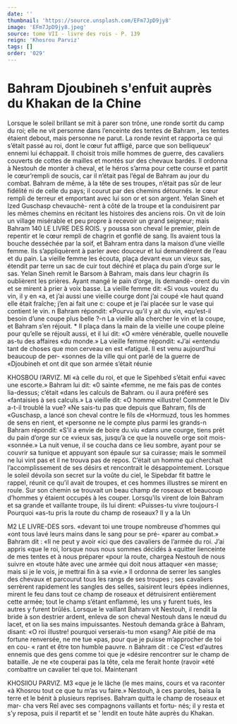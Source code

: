 ```yaml
---
date: ''
thumbnail: 'https://source.unsplash.com/EFm7JpD9jy8'
image: 'EFm7JpD9jy8.jpeg'
source: tome VII - livre des rois - P. 139
reign: 'Khosrou Parviz'
tags: []
order: '029'
---
```


# Bahram Djoubineh s'enfuit auprès du Khakan de la Chine

Lorsque le soleil brillant se mit à parer son trône, une ronde sortit du camp du roi; elle ne vit personne dans l’enceinte des tentes de Bahram , les tentes étaient debout, mais personne ne parut. La ronde revint et rapporta ce qui s’était passé au roi,
dont le cœur fut affligé, parce que son belliqueux’ ennemi lui échappait. Il choisit trois mille hommes de guerre, des cavaliers couverts de cottes de mailles et montés sur des chevaux bardés. Il ordonna à Nestouh de monter à cheval, et le héros s’arma
pour cette course et partit le cœur’rempli de soucis,
car il n’était pas l’égal de Bahram au jour du
combat.
Bahram de même, à la tête de ses troupes, n’était pas sûr de leur fidélité ni de celle du pays; il courut par des chemins détournés. le cœur rempli
de terreur et emportant avec lui son or et son argent. Yelan Sineh et Ized Guschasp chevauchè- rent à côté de la troupe et la conduisirent par les mêmes chemins en récitant les histoires des anciens rois. On vit de loin un village misérable et peu propre à recevoir un grand seigneur; mais Bahram
140 LE LIVRE DES ROIS.
y poussa son cheval le premier, plein de repentir et le cœur rempli de chagrin et gonflé de sang. Ils avaient tous la bouche desséchée par la soif, et Bahram entra dans la maison d’une vieille femme.
Ils s’appliquèrent à parler avec douceur et lui demandèrent de l’eau et du pain. La vieille femme
les écouta, plaça devant eux un vieux sas, étendit
par terre un sac de cuir tout déchiré et plaça du
pain d’orge sur le sas. Yelan Sineh remit le Barsom
à Bahram, mais dans leur chagrin ils oublièrent les prières. Ayant mangé le pain d’orge, ils demandè-
orent du vin et se mirent à prier à voix basse. La vieille femme dit: «Si vous voulez du vin, il y en «a, et j’ai aussi une vieille courge dont j’ai coupé
«le haut quand elle était fraîche; j’en ai fait une
c: coupe et je l’ai placée sur le vase qui contient le vin. n
Bahram répondit: «Pourvu qu’il y ait du vin, «qu’est-il besoin d’une coupe plus belle ?-n La vieille
alla chercher le vin et la coupe, et Bahram s’en
réjouit. \*
Il plaça dans la main de la vieille une coupe
pleine pour qu’elle se réjouît aussi, et il lui dit: «O
«mère vénérable, quelle nouvelle as-tu des affaires
«du monde.» La vieille femme répondit: «J’ai «entendu tant de choses que mon cerveau en est «fatigué. Il est venu aujourd’hui beaucoup de per- «sonnes de la ville qui ont parlé de la guerre de «Djoubineh et ont dit que son armée s’était réunie

KHOSBOU l’ARVIZ. Ml «à celle du roi, et que le Sipehbed s’était enfui
«avec une escorte.» Bahram lui dit: «0 sainte «femme, ne me fais pas de contes lia-dessus; c’était «dans les calculs de Bahram. ou il aura préféré ses «fantaisies à ses calculs.» La vieille dit: «O homme «illustre! Comment le Div a-t-il troublé la vue? «Ne sais-tu pas que depuis que Bahram, fils de «Guschasp, a lancé son cheval contre le fils de «Hormuzd, tous les hommes de sens en rient, et «personne ne le compte plus parmi les grands-n
Bahram répondit: «S’il a envie de boire du.viu
«dans une courge, tiens prêt du pain d’orge sur ce
«vieux sas, jusqu’à ce que la nouvelle orge soit mois- «sonnée.» La nuit venue, il se coucha dans ce lieu sombre, ayant pour se couvrir sa tunique et appuyant son épaule sur sa cuirasse; mais le sommeil ne lui vint pas et il ne trouva pas de repos. C’était un homme qui cherchait l’accomplissement de ses désirs et rencontrait le désappointement.
Lorsque le soleil dévoila son secret sur la voûte
du ciel, le Sipebdar fit battre le rappel, réunit ce qu’il avait de troupes, et ces hommes illustres se mirent en roule. Sur son chemin se trouvait un beau champ de roseaux et beaucoup d’hommes y étaient occupés à les couper. Lorsqu’ils virent de
loin Bahram et sa grande et vaillante troupe, ils lui dirent: «Puisses-tu vivre toujours-l Pourquoi «as-tu pris la route du champ de roseaux? Il y a la
Un

M2 LE LIVRE-DES sors.
«devant toi une troupe nombreuse d’hommes qui «ont tous lavé leurs mains dans le sang pour se pré- «parer au combat.» Bahram dit : «Il ne peut y avoir «ici que des cavaliers de l’armée du roi. J’ai appris
«que le roi, lorsque nous nous sommes décidés à «quitter lienceinte de mes tentes et à nous préparer «pour la route, chargea Nestouh de nous suivre en «toute hâte avec une armée qui doit nous attaquer
«en masse; mais si je le vois, je mettrai fin à sa «vie.» Il ordonna de serrer les sangles des chevaux
et parcourut tous les rangs de ses troupes ; ses cavaliers serrèrent rapidement les sangles des selles,
saisirent leurs épées indiennes, mirent le feu dans tout ce champ de roseaux et détruisirent entièrement cette armée; tout le champ s’étant enflammé, les
uns y furent tués, les autres y furent brûlés.
Lorsque le vaillant Bahram vit Nestouh, il rendit la bride à son destrier ardent, enleva de son cheval Nestouh dans le nœud du lacet, et on lia ses mains impuissantes. Nestouh demanda grâce à Bahram, disant: «O roi illustre! pourquoi verserais-tu mon «sang? Aie pitié de ma fortune renversée, ne me tue
«pas, pour que je puisse m’approcher de toi en cou-
« rant et être ton humble pauvre. n Bahram dit : ce C’est «d’autres ennemis que des gens comme toi que je «désire rencontrer sur le champ de bataille. Je ne
«te couperai pas la tête, cela me ferait honte (ravoir «été combattre un cavalier tel que toi. Maintenant

KHOSllOU PARVlZ. M3 «que je le lâche (le mes mains, cours et va raconter
«à Khosrou tout ce que tu m’as vu faire.» Nestouh,
à ces paroles, baisa la terre et le bénit à plusieurs reprises. Bahram quitta le champ de roseaux et mar- cha vers Reî avec ses compagnons vaillants et fortu- nés; il y resta et s’y reposa, puis il repartit et se ’
lendit en toute hâte auprès du Khakan.
